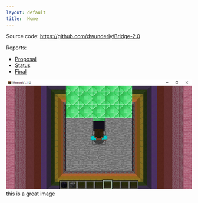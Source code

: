 ```yaml
---
layout: default
title:  Home
---
```


Source code: https://github.com/dwunderly/Bridge-2.0

Reports:

- [Proposal](proposal.html)
- [Status](status.html)
- [Final](final.html)

<img src="SampleScreenshot1.png">this is a great image</img>
